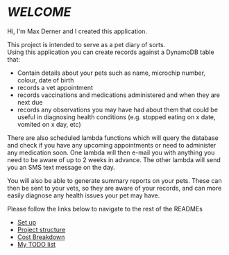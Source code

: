

# *__WELCOME__*
Hi, I'm Max Derner and I created this application.  

This project is intended to serve as a pet diary of sorts.  
Using this application you can create records against a DynamoDB table that: 

* Contain details about your pets such as name, microchip number, colour, date of birth
* records a vet appointment
* records vaccinations and medications administered and when they are next due
* records any observations you may have had about them that could be useful in diagnosing health conditions (e.g. stopped eating on x date, vomited on x day, etc)  

There are also scheduled lambda functions which will query the database and check if you have any upcoming appointments or need to administer any medication soon. One lambda will then e-mail you with anything you need to be aware of up to 2 weeks in advance. The other lambda will send you an SMS text message on the day.

You will also be able to generate summary reports on your pets. These can then be sent to your vets, so they are aware of your records, and can more easily diagnose any health issues your pet may have.

Please follow the links below to navigate to the rest of the READMEs  

* [Set up](./README_DIR/SET_UP_README.md)
* [Project structure](./README_DIR/PROJECT_STRUCTURE_README.md)
* [Cost Breakdown](./README_DIR/COSTS_README.md)
* [My TODO list](./README_DIR/TODO_README.md)

